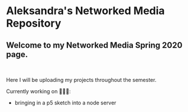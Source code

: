 # Aleksandra's Networked Media Repository

## Welcome to my Networked Media Spring 2020 page.
  <br>
<p>
  Here I will be uploading my projects throughout the semester.
</p>

Currently working on 👩🏼‍💻:
- bringing in a p5 sketch into a node server
